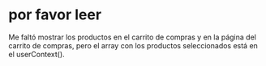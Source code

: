 # por favor leer

Me faltó mostrar los productos en el carrito de compras y en la página del carrito de compras, pero el array con los productos seleccionados está en el userContext().
